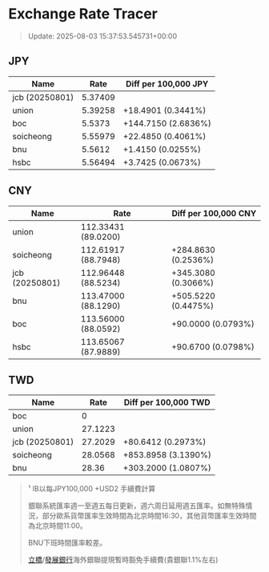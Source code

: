 # Exchange Rate Tracer

> Update: 2025-08-03 15:37:53.545731+00:00

## JPY

| Name           |    Rate | Diff per 100,000 JPY   |
|----------------|---------|------------------------|
| jcb (20250801) | 5.37409 |                        |
| union          | 5.39258 | +18.4901 (0.3441%)     |
| boc            | 5.5373  | +144.7150 (2.6836%)    |
| soicheong      | 5.55979 | +22.4850 (0.4061%)     |
| bnu            | 5.5612  | +1.4150 (0.0255%)      |
| hsbc           | 5.56494 | +3.7425 (0.0673%)      |

## CNY

| Name           | Rate                | Diff per 100,000 CNY   |
|----------------|---------------------|------------------------|
| union          | 112.33431	(89.0200) |                        |
| soicheong      | 112.61917	(88.7948) | +284.8630 (0.2536%)    |
| jcb (20250801) | 112.96448	(88.5234) | +345.3080 (0.3066%)    |
| bnu            | 113.47000	(88.1290) | +505.5220 (0.4475%)    |
| boc            | 113.56000	(88.0592) | +90.0000 (0.0793%)     |
| hsbc           | 113.65067	(87.9889) | +90.6700 (0.0798%)     |

## TWD

| Name           |    Rate | Diff per 100,000 TWD   |
|----------------|---------|------------------------|
| boc            |  0      |                        |
| union          | 27.1223 |                        |
| jcb (20250801) | 27.2029 | +80.6412 (0.2973%)     |
| soicheong      | 28.0568 | +853.8958 (3.1390%)    |
| bnu            | 28.36   | +303.2000 (1.0807%)    |


> ¹ IB以每JPY100,000 +USD2 手續費計算
>
> 銀聯系統匯率週一至週五每日更新，週六周日延用週五匯率。如無特殊情況，部分歐系貨幣匯率生效時間為北京時間16:30，其他貨幣匯率生效時間為北京時間11:00。
>
> BNU下班時間匯率較差。
>
> [立橋](https://www.wlbank.com.mo/uploads/ueditor/file/20181211/1544536513900230.pdf)/[發展銀行](https://www.mdb.com.mo/Service_Charges_20230728.pdf)海外銀聯提現暫時豁免手續費(貴銀聯1.1%左右)

